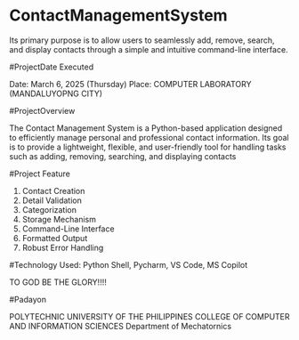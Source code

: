 # ContactManagementSystem
Its primary purpose is to allow users to seamlessly add, remove, search, and display contacts through a simple and intuitive command-line interface.

#ProjectDate Executed

Date: March 6, 2025 (Thursday)
Place: COMPUTER LABORATORY (MANDALUYOPNG CITY)

#ProjectOverview

The Contact Management System is a Python-based application designed to efficiently manage personal and professional contact information. Its goal is to provide a lightweight, flexible, and user-friendly tool for handling tasks such as adding, removing, searching, and displaying contacts

#Project Feature

1. Contact Creation
2. Detail Validation
3. Categorization
4. Storage Mechanism
5. Command-Line Interface
6. Formatted Output
7. Robust Error Handling

#Technology Used: Python Shell, Pycharm, VS Code, MS Copilot

TO GOD BE THE GLORY!!!!


#Padayon

POLYTECHNIC UNIVERSITY OF THE PHILIPPINES
COLLEGE OF COMPUTER AND INFORMATION SCIENCES
Department of Mechatornics
